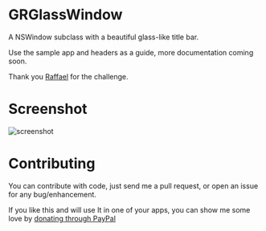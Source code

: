 GRGlassWindow
=============

A NSWindow subclass with a beautiful glass-like title bar.

Use the sample app and headers as a guide, more documentation coming soon.

Thank you [Raffael](https://github.com/raffael) for the challenge.

Screenshot
==========

![screenshot](https://raw.github.com/insidegui/GRGlassWindow/master/glass_screenshot_1.png)

Contributing
============

You can contribute with code, just send me a pull request, or open an issue for any bug/enhancement.

If you like this and will use It in one of your apps, you can show me some love by [donating through PayPal](https://www.paypal.com/cgi-bin/webscr?cmd=_donations&business=386Y2DFSN5X94&lc=BR&item_name=Guilherme%20Rambo&item_number=1001&currency_code=USD&bn=PP%2dDonationsBF%3abtn_donate_LG%2egif%3aNonHosted)
